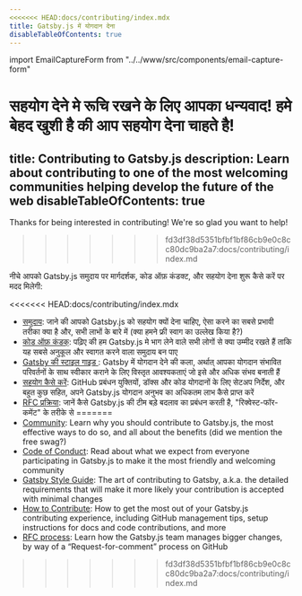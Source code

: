 ```yaml
---
<<<<<<< HEAD:docs/contributing/index.mdx
title: Gatsby.js में योगदान देना
disableTableOfContents: true
---
```


import EmailCaptureForm from "../../www/src/components/email-capture-form"

सहयोग देने मे रूचि रखने के लिए आपका धन्यवाद! हमे बेहद खुशी है की आप सहयोग देना चाहते है!
=======
title: Contributing to Gatsby.js
description: Learn about contributing to one of the most welcoming communities helping develop the future of the web
disableTableOfContents: true
---

Thanks for being interested in contributing! We're so glad you want to help!
>>>>>>> fd3df38d5351bfbf1bf86cb9e0c8cc80dc9ba2a7:docs/contributing/index.md

नीचे आपको Gatsby.js समुदाय पर मार्गदर्शक, कोड ऑफ़ कंडक्ट, और सहयोग देना शुरू कैसे करें पर मदद मिलेगी:

<<<<<<< HEAD:docs/contributing/index.mdx
- [समुदाय](/contributing/community/): जाने की आपको Gatsby.js को सहयोग क्यों देना चाहिए, ऐसा करने का सबसे प्रभावी तरीका क्या है और, सभी लाभों के बारे में (क्या हमने फ्री स्वाग का उल्लेख किया है?)
- [कोड ऑफ़ कंडक्](/contributing/code-of-conduct/): पढ़िए की हम Gatsby.js मे भाग लेने वाले सभी लोगों से क्या उम्मीद रखते हैं ताकि यह सबसे अनुकूल और स्वागत करने वाला समुदाय बन पाए
- [Gatsby की स्टाइल गाइड ](/contributing/gatsby-style-guide/): Gatsby में योगदान देने की कला, अर्थात् आपका योगदान संभावित परिवर्तनों के साथ स्वीकार कराने के लिए विस्तृत आवश्यकताएं जो इसे और अधिक संभव बनाती हैं
- [सहयोग कैसे करें](/contributing/how-to-contribute/): GitHub प्रबंधन युक्तियों, डॉक्स और कोड योगदानों के लिए सेटअप निर्देश, और बहुत कुछ सहित, अपने Gatsby.js योगदान अनुभव का अधिकतम लाभ कैसे प्राप्त करें
- [RFC प्रक्रिया](/contributing/rfc-process): जानें कैसे Gatsby.js की टीम बड़े बदलाव का प्रबंधन करती है, "रिक्वेस्ट-फॉर-कमेंट" के तरीके से
=======
- [Community](/contributing/community/): Learn why you should contribute to Gatsby.js, the most effective ways to do so, and all about the benefits (did we mention the free swag?)
- [Code of Conduct](/contributing/code-of-conduct/): Read about what we expect from everyone participating in Gatsby.js to make it the most friendly and welcoming community
- [Gatsby Style Guide](/contributing/gatsby-style-guide/): The art of contributing to Gatsby, a.k.a. the detailed requirements that will make it more likely your contribution is accepted with minimal changes
- [How to Contribute](/contributing/how-to-contribute/): How to get the most out of your Gatsby.js contributing experience, including GitHub management tips, setup instructions for docs and code contributions, and more
- [RFC process](/contributing/rfc-process): Learn how the Gatsby.js team manages bigger changes, by way of a “Request-for-comment” process on GitHub
>>>>>>> fd3df38d5351bfbf1bf86cb9e0c8cc80dc9ba2a7:docs/contributing/index.md

<EmailCaptureForm signupMessage="क्या आप हमारे नवीनतम सुझावों के साथ अपडेटेड रहना चाहते हैं? हमारे समाचार पत्र के सदस्य बनें!" />
